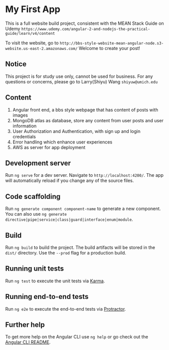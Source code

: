 # My First App

This is a full website build project, consistent with the MEAN Stack Guide on Udemy
`https://www.udemy.com/angular-2-and-nodejs-the-practical-guide/learn/v4/content`

To visit the website, go to `http://bbs-style-website-mean-angular-node.s3-website.us-east-2.amazonaws.com/`
Welcome to create your post!

## Notice
This project is for study use only, cannot be used for business. For any questions or concerns, please go to Larry(Shiyu) Wang `shiyuw@umich.edu`

## Content
1. Angular front end, a bbs style webpage that has content of posts with images
2. MongoDB atlas as database, store any content from user posts and user information
3. User Authorization and Authentication, with sign up and login credentials
4. Error handling which enhance user experiences
5. AWS as server for app deployment


## Development server

Run `ng serve` for a dev server. Navigate to `http://localhost:4200/`. The app will automatically reload if you change any of the source files.

## Code scaffolding

Run `ng generate component component-name` to generate a new component. You can also use `ng generate directive|pipe|service|class|guard|interface|enum|module`.

## Build

Run `ng build` to build the project. The build artifacts will be stored in the `dist/` directory. Use the `--prod` flag for a production build.

## Running unit tests

Run `ng test` to execute the unit tests via [Karma](https://karma-runner.github.io).

## Running end-to-end tests

Run `ng e2e` to execute the end-to-end tests via [Protractor](http://www.protractortest.org/).

## Further help

To get more help on the Angular CLI use `ng help` or go check out the [Angular CLI README](https://github.com/angular/angular-cli/blob/master/README.md).


